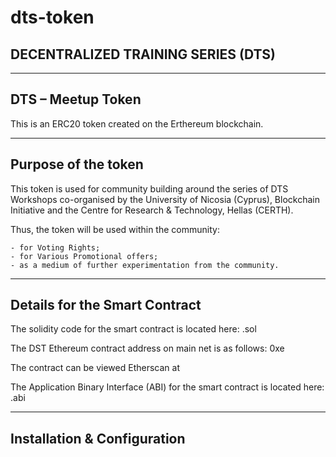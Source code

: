 # dts-token

DECENTRALIZED TRAINING SERIES (DTS)
-----------------------------------------

--------
DTS – Meetup Token 
--------

This is an ERC20 token created on the Erthereum blockchain. 

--------
Purpose of the token
--------

This token is used for community building around the series of DTS Workshops co-organised by the University of Nicosia (Cyprus), Blockchain Initiative and the Centre for Research & Technology, Hellas (CERTH).

Thus, the token will be used within the community:

	- for Voting Rights;
	- for Various Promotional offers;
	- as a medium of further experimentation from the community.

--------
Details for the Smart Contract
--------

The solidity code for the smart contract is located here:
<filename>.sol

The DST Ethereum contract address on main net is as follows:
0xe<DevOP Ethereum Address>

The contract can be viewed Etherscan at <etherscan link here>

The Application Binary Interface (ABI) for the smart contract is located here: <filename>.abi

--------
Installation & Configuration
--------
  
